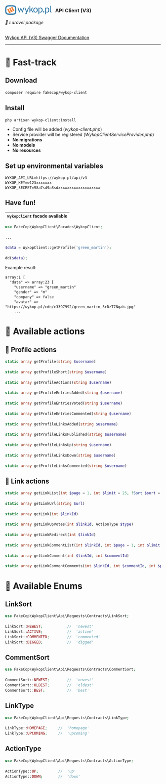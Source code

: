 <h3>
    <img src="wykop-logo.svg" style="margin-bottom: -8px; margin-right: 8px;" width="150px" alt="wykop.pl"/> <span style="color: #222222;">API Client (V3)</span>
</h3>

###### 🔌 Laravel package

 [Wykop API (V3) Swagger Documentation](https://doc.wykop.pl/)

---  

# 🚀 Fast-track

## Download

`composer require fakecop/wykop-client`

## Install

`php artisan wykop-client:install`

* Config file will be added (_wykop-client.php_)
* Service provider will be registered (_WykopClientServiceProvider.php_)
* **No migrations**
* **No models**
* **No resources**

## Set up environmental variables

```dotenv
WYKOP_API_URL=https://wykop.pl/api/v3
WYKOP_KEY=w123xxxxxxx
WYKOP_SECRET=98a7sd9a8sdxxxxxxxxxxxxxxxxxxx
```
## Have fun!

| `WykopClient` facade available |
|---------------------------------------------------------------------------------------------|

```PHP
use FakeCop\WykopClient\Facades\WykopClient;

...

$data = WykopClient::getProfile('green_martin');

dd($data);
```

Example result:

```text
array:1 [
  "data" => array:23 [
    "username" => "green_martin"
    "gender" => "m"
    "company" => false
    "avatar" => "https://wykop.pl/cdn/c3397992/green_martin_5rDzT7Nqab.jpg"
    ...
```

# 📜 Available actions

## 🧑 Profile actions

```PHP
static array getProfile(string $username)  

static array getProfileShort(string $username)  

static array getProfileActions(string $username)  

static array getProfileEntriesAdded(string $username)  

static array getProfileEntriesVoted(string $username)  

static array getProfileEntriesCommented(string $username)  

static array getProfileLinksAdded(string $username)  

static array getProfileLinksPublished(string $username)  

static array getProfileLinksUp(string $username)  

static array getProfileLinksDown(string $username)  

static array getProfileLinksCommented(string $username)
```

## 🔗 Link actions

```PHP
static array getLinkList(int $page = 1, int $limit = 25, ?Sort $sort = null, ?LinkType $type = null, ?string $category = null, ?string $bucket = null) 

static array getLinkUrl(string $url) 

static array getLink(int $linkId) 

static array getLinkUpVotes(int $linkId, ActionType $type) 

static array getLinkRedirect(int $linkId)

static array getLinkCommentList(int $linkId, int $page = 1, int $limit = 25, ?CommentSort $sort = null, bool $ama = false)

static array getLinkComment(int $linkId, int $commentId)

static array getLinkCommentComments(int $linkId, int $commentId, int $page = 1)
```

# 🚧 Available Enums

## LinkSort

```PHP
use FakeCop\WykopClient\Api\Requests\Contracts\LinkSort;

LinkSort::NEWEST;		    //	'newest'
LinkSort::ACTIVE;		    //	'active'
LinkSort::COMMENTED;	    //	'commented'
LinkSort::DIGGED;		    //	'digged'
```

## CommentSort

```PHP
use FakeCop\WykopClient\Api\Requests\Contracts\CommentSort;

CommentSort::NEWEST;		//  'newest'
CommentSort::OLDEST;		//	'oldest'
CommentSort::BEST;	        //	'best'
```

## LinkType

```PHP
use FakeCop\WykopClient\Api\Requests\Contracts\LinkType;

LinkType::HOMEPAGE;		//  'homepage'
LinkType::UPCOMING;		//  'upcoming'
```

## ActionType

```PHP
use FakeCop\WykopClient\Api\Requests\Contracts\ActionType;

ActionType::UP;         //  'up'
ActionType::DOWN;       //  'down'
```

